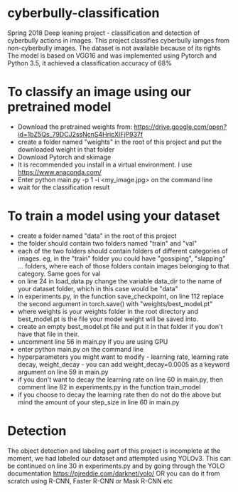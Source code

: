 # cyberbully-classification
Spring 2018 Deep leaning project - classification and detection of cyberbully actions in images.
This project classifies cyberbully iamges from non-cyberbully images. The dataset is not available because of its rights
The model is based on VGG16 and was implemented using Pytorch and Python 3.5, it achieved a classification accuracy of 68%

# To classify an image using our pretrained model
 - Download the pretrained weights from: https://drive.google.com/open?id=1bZ5Qs_79DCJ2ssNcnS4HricXIFjP937f
 - create a folder named "weights" in the root of this project and put the downloaded weight in that folder
 - Download Pytorch and skimage
 - It is recommended you install in a virtual environment. I use https://www.anaconda.com/
 - Enter python main.py -p 1 -i <my_image.jpg> on the command line
 - wait for the classification result
 
# To train a model using your dataset
 - create a folder named "data" in the root of this project
 - the folder should contain two folders named "train" and "val"
 - each of the two folders should contain folders of different categories of images. eg, in the "train" folder 
 you could have "gossiping", "slapping" ... folders, where each of those folders contain images belonging to that category. Same goes for val
 - on line 24 in load_data.py change the variable data_dir to the name of your dataset folder, which in this case would be "data"
 - in experiments.py, in the function save_checkpoint, on line 112 replace the second argument in torch.save() with "weights/best_model.pt"
 - where weights is your weights folder in the root directory and best_model.pt is the file your model weight will be saved into. 
 - create an empty best_model.pt file and put it in that folder if you don't have that file in their. 
 - uncomment line 56 in main.py if you are using GPU 
 - enter python main.py on the command line
 - hyperparameters you might want to modify - learning rate, learning rate decay, weight_decay - you can add weight_decay=0.0005 as a keyword argument on line 59 in main.py
 - if you don't want to decay the learning rate on line 60 in main.py, then comment line 82 in experiments.py in the function train_model
 - if you choose to decay the learning rate then do not do the above but mind the amount of your step_size in line 60 in main.py

# Detection
The object detection and labeling part of this project is incomplete at the moment, we had labeled our dataset and attempted using YOLOv3. This can be continued on line 30 in experiments.py and by going through the YOLO documentation https://pjreddie.com/darknet/yolo/
OR you can do it from scratch using R-CNN, Faster R-CNN or Mask R-CNN etc
